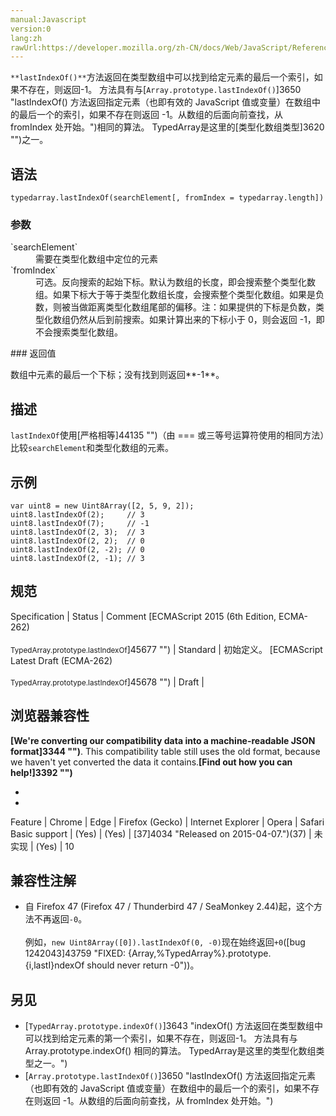 ```yaml
---
manual:Javascript
version:0
lang:zh
rawUrl:https://developer.mozilla.org/zh-CN/docs/Web/JavaScript/Reference/Global_Objects/TypedArray/lastIndexOf
---
```






`**lastIndexOf()**`方法返回在类型数组中可以找到给定元素的最后一个索引，如果不存在，则返回-1。 方法具有与[`Array.prototype.lastIndexOf()`]3650 "lastIndexOf() 方法返回指定元素（也即有效的 JavaScript 值或变量）在数组中的最后一个的索引，如果不存在则返回 -1。从数组的后面向前查找，从 fromIndex 处开始。")相同的算法。 TypedArray是这里的[类型化数组类型]3620 "")之一。


## 语法<a name="语法"></a>

```
typedarray.lastIndexOf(searchElement[, fromIndex = typedarray.length])
```

### 参数<a name="参数"></a>
<dl><dt id=''>`searchElement`</dt><dd>需要在类型化数组中定位的元素</dd><dt id=''>`fromIndex`</dt><dd>可选。反向搜索的起始下标。默认为数组的长度，即会搜索整个类型化数组。如果下标大于等于类型化数组长度，会搜索整个类型化数组。如果是负数，则被当做距离类型化数组尾部的偏移。注：如果提供的下标是负数，类型化数组仍然从后到前搜索。如果计算出来的下标小于 0，则会返回 -1，即不会搜索类型化数组。</dd></dl>
### 返回值<a name="返回值"></a>


数组中元素的最后一个下标；没有找到则返回**-1**。


## 描述<a name="描述"></a>


`lastIndexOf`使用[严格相等]44135 "")（由 === 或三等号运算符使用的相同方法）比较`searchElement`和类型化数组的元素。


## 示例<a name="示例"></a>

```
var uint8 = new Uint8Array([2, 5, 9, 2]);
uint8.lastIndexOf(2);     // 3
uint8.lastIndexOf(7);     // -1
uint8.lastIndexOf(2, 3);  // 3
uint8.lastIndexOf(2, 2);  // 0
uint8.lastIndexOf(2, -2); // 0
uint8.lastIndexOf(2, -1); // 3
```

## 规范<a name="规范"></a>

Specification | Status | Comment 
[ECMAScript 2015 (6th Edition, ECMA-262)<br></br><small>TypedArray.prototype.lastIndexOf</small>]45677 "") | Standard | 初始定义。 
[ECMAScript Latest Draft (ECMA-262)<br></br><small>TypedArray.prototype.lastIndexOf</small>]45678 "") | Draft |  


## 浏览器兼容性<a name="浏览器兼容性"></a>


**[We&#39;re converting our compatibility data into a machine-readable JSON format]3344 "")**. This compatibility table still uses the old format, because we haven&#39;t yet converted the data it contains.**[Find out how you can help!]3392 "")**


* 
* 

Feature | Chrome | Edge | Firefox (Gecko) | Internet Explorer | Opera | Safari 
Basic support | (Yes) | (Yes) | [37]4034 "Released on 2015-04-07.")(37) | 未实现 | (Yes) | 10 





## 兼容性注解<a name="兼容性注解"></a>

* 自 Firefox 47 (Firefox 47 / Thunderbird 47 / SeaMonkey 2.44)起，这个方法不再返回`-0`。<br></br>例如，`new Uint8Array([0]).lastIndexOf(0, -0)`现在始终返回`+0`([bug 1242043]43759 "FIXED: {Array,%TypedArray%}.prototype.{i,lastI}ndexOf should never return -0"))。

## 另见<a name="另见"></a>

* [`TypedArray.prototype.indexOf()`]3643 "indexOf() 方法返回在类型数组中可以找到给定元素的第一个索引，如果不存在，则返回-1。 方法具有与 Array.prototype.indexOf() 相同的算法。 TypedArray是这里的类型化数组类型之一。")
* [`Array.prototype.lastIndexOf()`]3650 "lastIndexOf() 方法返回指定元素（也即有效的 JavaScript 值或变量）在数组中的最后一个的索引，如果不存在则返回 -1。从数组的后面向前查找，从 fromIndex 处开始。")



